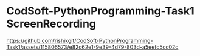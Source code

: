 # CodSoft-PythonProgramming-Task1 ScreenRecording

https://github.com/rishikgit/CodSoft-PythonProgramming-Task1/assets/115806573/e82c62e1-9e39-4d79-803d-a5eefc5cc02c

